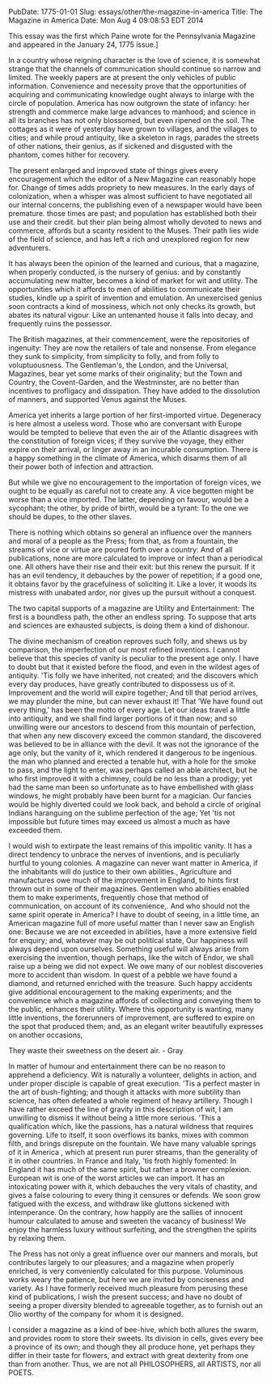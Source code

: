 PubDate: 1775-01-01
Slug: essays/other/the-magazine-in-america
Title: The Magazine in America
Date: Mon Aug  4 09:08:53 EDT 2014

   This essay was the first which Paine wrote for the Pennsylvania Magazine
   and appeared in the January 24, 1775 issue.]

   In a country whose reigning character is the love of science, it is
   somewhat strange that the channels of communication should continue so
   narrow and limited. The weekly papers are at present the only vehicles of
   public information. Convenience and necessity prove that the opportunities
   of acquiring and communicating knowledge ought always to inlarge with the
   circle of population. America has now outgrown the state of infancy: her
   strength and commerce make large advances to manhood; and science in all
   its branches has not only blossomed, but even ripened on the soil. The
   cottages as it were of yesterday have grown to villages, and the villages
   to cities; and while proud antiquity, like a skeleton in rags, parades the
   streets of other nations, their genius, as if sickened and disgusted with
   the phantom, comes hither for recovery.

   The present enlarged and improved state of things gives every
   encouragement which the editor of a New Magazine can reasonably hope for.
   Change of times adds propriety to new measures. In the early days of
   colonization, when a whisper was almost sufficient to have negotiated all
   our internal concerns, the publishing even of a newspaper would have been
   premature. those times are past; and population has established both their
   use and their credit. but their plan being almost wholly devoted to news
   and commerce, affords but a scanty resident to the Muses. Their path lies
   wide of the field of science, and has left a rich and unexplored region
   for new adventurers.

   It has always been the opinion of the learned and curious, that a
   magazine, when properly conducted, is the nursery of genius: and by
   constantly accumulating new matter, becomes a kind of market for wit and
   utility. The opportunities which it affords to men of abilities to
   communicate their studies, kindle up a spirit of invention and emulation.
   An unexercised genius soon contracts a kind of mossiness, which not only
   checks its growth, but abates its natural vigour. Like an untenanted house
   it falls into decay, and frequently ruins the possessor.

   The British magazines, at their commencement, were the repositories of
   ingenuity: They are now the retailers of tale and nonsense. From elegance
   they sunk to simplicity, from simplicity to folly, and from folly to
   voluptuousness. The Gentleman's, the London, and the Universal, Magazines,
   bear yet some marks of their originality; but the Town and Country, the
   Covent-Garden, and the Westminster, are no better than incentives to
   profligacy and dissipation. They have added to the dissolution of manners,
   and supported Venus against the Muses.

   America yet inherits a large portion of her first-imported virtue.
   Degeneracy is here almost a useless word. Those who are conversant with
   Europe would be tempted to believe that even the air of the Atlantic
   disagrees with the constitution of foreign vices; if they survive the
   voyage, they either expire on their arrival, or linger away in an
   incurable consumption. There is a happy something in the climate of
   America, which disarms them of all their power both of infection and
   attraction.

   But while we give no encouragement to the importation of foreign vices, we
   ought to be equally as careful not to create any. A vice begotten might be
   worse than a vice imported. The latter, depending on favour, would be a
   sycophant; the other, by pride of birth, would be a tyrant: To the one we
   should be dupes, to the other slaves.

   There is nothing which obtains so general an influence over the manners
   and moral of a people as the Press; from that, as from a fountain, the
   streams of vice or virtue are poured forth over a country: And of all
   publications, none are more calculated to improve or infect than a
   periodical one. All others have their rise and their exit: but this  renew
   the pursuit. If it has an evil tendency, it debauches by the power of
   repetition; if a good one, it obtains favor by the gracefulness of
   soliciting it. Like a lover, it woods its mistress with unabated ardor,
   nor gives up the pursuit without a conquest.

   The two capital supports of a magazine are Utility and Entertainment: The
   first is a boundless path, the other an endless spring. To suppose that
   arts and sciences are exhausted subjects, is doing them a kind of
   dishonour.

   The divine mechanism of creation reproves such folly, and shews us by
   comparison, the imperfection of our most refined inventions.  I cannot
   believe that this species of vanity is peculiar to the present age only. I
   have to doubt but that it existed before the flood, and even in the
   wildest ages of antiquity. 'Tis folly we have inherited, not created; and
   the discovers which every day produces, have greatly contributed to
   dispossess us of it. Improvement and the world will expire together; And
   till that period arrives, we may plunder the mine, but can never exhaust
   it! That 'We have found out every thing,' has been the motto of every age.
   Let our ideas travel a little into antiquity, and we shall find larger
   portions of it than now; and so unwilling were our ancestors to descend
   from this mountain of perfection, that when any new discovery exceed the
   common standard, the discovered was believed to be in alliance with the
   devil. It was not the ignorance of the age only, but the vanity of it,
   which rendered it dangerous to be ingenious. the man who planned and
   erected a tenable hut, with a hole for the smoke to pass, and the light to
   enter, was perhaps called an able architect, but he who first improved it
   with a chimney, could be no less than a prodigy; yet had the same man been
   so unfortunate as to have embellished with glass windows, he might
   probably have been burnt for a magician. Our fancies would be highly
   diverted could we look back, and behold a circle of original Indians
   haranguing on the sublime perfection of the age; Yet 'tis not impossible
   but future times may exceed us almost a much as have exceeded them.

   I would wish to extirpate the least remains of this impolitic vanity. It
   has a direct tendency to unbrace the nerves of inventions, and is
   peculiarly hurtful to young colonies. A magazine can never want matter in
   America, if the inhabitants will do justice to their own abilities.,
   Agriculture and manufactures owe much of the improvement in England, to
   hints first thrown out in some of their magazines. Gentlemen who abilities
   enabled them to make experiments, frequently chose that method of
   communication, on account of its convenience,. And who should not the same
   spirit operate in America? I have to doubt of seeing, in a little time, an
   American magazine full of more useful matter than I never saw an English
   one: Because we are not exceeded in abilities, have a more extensive field
   for enquiry; and, whatever may be out political state, Our happiness will
   always depend upon ourselves.
   Something useful will always arise from exercising the invention, though
   perhaps, like the witch of Endor, we shall raise up a being we did not
   expect. We owe many of our noblest discoveries more to accident than
   wisdom. In quest of a pebble we have found a diamond, and returned
   enriched with the treasure. Such happy accidents give additional
   encouragement to the making experiments; and the convenience which a
   magazine affords of collecting and conveying them to the public, enhances
   their utility. Where this opportunity is wanting, many little inventions,
   the forerunners of improvement, are suffered to expire on the spot that
   produced them; and, as an elegant writer beautifully expresses on another
   occasions,

   They waste their sweetness on the desert air. - Gray

   In matter of humour and entertainment there can be no reason to apprehend
   a deficiency. Wit is naturally a volunteer, delights in action, and under
   proper disciple is capable of great execution. 'Tis a perfect master in
   the art of bush-fighting; and though it attacks with more subtility than
   science, has often defeated a whole regiment of heavy artillery. Though I
   have rather exceed the line of gravity in this description of wit, I am
   unwilling to dismiss it without being a little more serious. 'This a
   qualification which, like the passions, has a natural wildness that
   requires governing. Life to itself, it soon overflows its banks, mixes
   with common filth, and brings disrepute on the fountain. We have many
   valuable springs of it in America , which at present run purer streams,
   than the generality of it in other countries. In France and Italy, 'tis
   froth highly fomented: In England it has much of the same spirit, but
   rather a browner complexion. European wit is one of the worst articles we
   can import. It has an intoxicating power with it, which debauches the very
   vitals of chastity, and gives a false colouring to every thing it censures
   or defends. We soon grow fatigued with the excess, and withdraw like
   gluttons sickened with intemperance. On the contrary, how happily are the
   sallies of innocent humour calculated to amuse and sweeten the vacancy of
   business! We enjoy the harmless luxury without surfeiting, and the
   strengthen the spirits by relaxing them.

   The Press has not only a great influence over our manners and morals, but
   contributes largely to our pleasures; and a magazine when properly
   enriched, is very conveniently calculated for this purpose. Voluminous
   works weary the patience, but here we are invited by conciseness and
   variety. As I have formerly received much pleasure from perusing these
   kind of publications, I wish the present  success; and have no doubt of
   seeing a proper diversity blended to agreeable together, as to furnish out
   an Olio  worthy of the company for whom it is designed.

   I consider a magazine as a kind of bee-hive, which both allures the swarm,
   and provides room to store their sweets. Its division in cells, gives
   every bee a province of its own; and though they all produce hone, yet
   perhaps they differ in their taste for flowers, and extract with great
   dexterity from one than from another. Thus, we are not all PHILOSOPHERS,
   all ARTISTS, nor all POETS.

    
